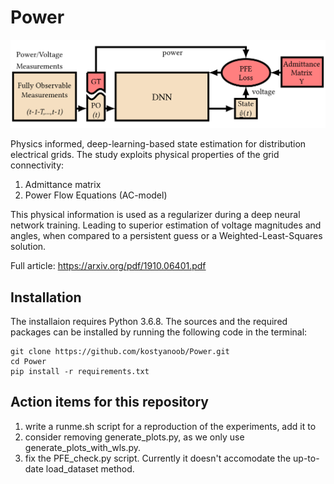 # Power

![High-level block diagram of our state estimation framework](Figures/HighLevel.PNG)

Physics informed, deep-learning-based state estimation for distribution electrical grids. The study exploits physical properties of the grid connectivity:
1) Admittance matrix
2) Power Flow Equations (AC-model)

This physical information is used as a regularizer during a deep neural network training. Leading to superior estimation of voltage magnitudes and angles, when compared to a persistent guess or a Weighted-Least-Squares solution.

Full article: https://arxiv.org/pdf/1910.06401.pdf

## Installation
The installaion requires Python 3.6.8. The sources and the required packages can be installed by running the following code in the terminal:
```
git clone https://github.com/kostyanoob/Power.git
cd Power
pip install -r requirements.txt
```

## Action items for this repository
1) write a runme.sh script for a reproduction of the experiments, add it to 
2) consider removing generate_plots.py, as we only use generate_plots_with_wls.py.
3) fix the PFE_check.py script. Currently it doesn't accomodate the up-to-date load_dataset method.
